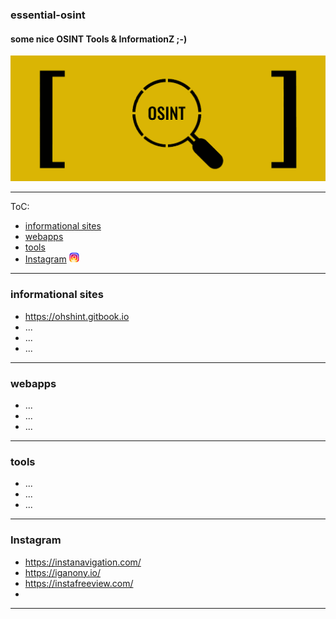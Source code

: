### essential-osint
#### some nice OSINT Tools &amp; InformationZ ;-)

![osint](https://github.com/vaginessa/essential-osint/blob/master/osint.png)

----
ToC:

+ [informational sites](#infosites)
+ [webapps](#webapps)
+ [tools](#tools)
+ [Instagram](#insta) <img src="https://github.com/vaginessa/essential-osint/blob/master/insta.png"  width="16" height="16">

----
### <a name="infosites"></a>informational sites
+ https://ohshint.gitbook.io
+ ...
+ ...
+ ...

----
### <a name="webapps"></a>webapps
+ ...
+ ...
+ ...

----
### <a name="tools"></a>tools
+ ...
+ ...
+ ...

----
### <a name="insta"></a>Instagram
+ https://instanavigation.com/
+ https://iganony.io/
+ https://instafreeview.com/
+ 

----
